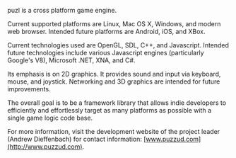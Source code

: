 puzl is a cross platform game engine.

Current supported platforms are Linux, Mac OS X, Windows, and modern web browser. Intended future platforms are Android, iOS, and XBox.

Current technologies used are OpenGL, SDL, C++, and Javascript. Intended future technologies include various Javascript engines (particularly Google's V8), Microsoft .NET, XNA, and C#.

Its emphasis is on 2D graphics. It provides sound and input via keyboard, mouse, and joystick. Networking and 3D graphics are intended for future improvements.

The overall goal is to be a framework library that allows indie developers to efficiently and effortlessly target as many platforms as possible with a single game logic code base.

For more information, visit the development website of the project leader (Andrew Dieffenbach) for contact information:
[www.puzzud.com](http://www.puzzud.com).